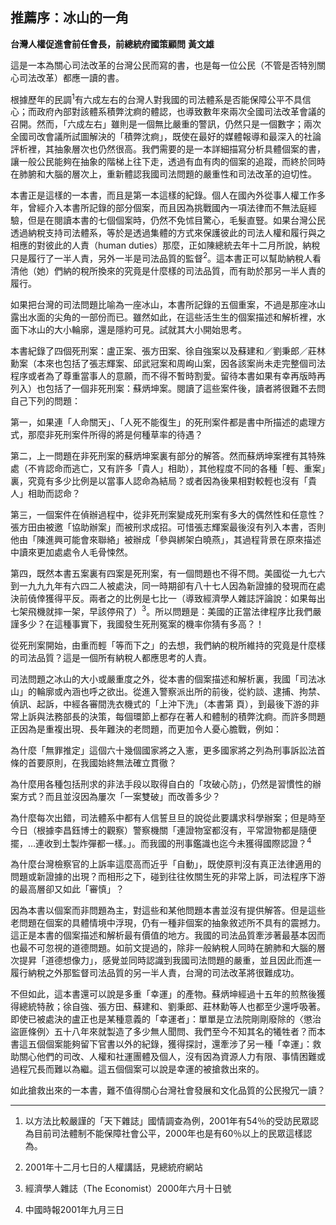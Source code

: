 ## 推薦序：冰山的一角

**台灣人權促進會前任會長，前總統府國策顧問**
**黃文雄**

這是一本為關心司法改革的台灣公民而寫的書，也是每一位公民（不管是否特別關心司法改革）都應一讀的書。

根據歷年的民調<sup>1</sup>有六成左右的台灣人對我國的司法體系是否能保障公平不具信心；而政府內部對該體系積弊沈痾的體認，也導致數年來兩次全國司法改革會議的召開。然而，「六成左右」雖則是一個無比嚴重的警訊，仍然只是一個數字；兩次全國司改會議所試圖解決的「積弊沈痾」，既使在最好的媒體報導和最深入的社論評析裡，其抽象層次也仍然很高。我們需要的是一本詳細描寫分析具體個案的書，讓一般公民能夠在抽象的階梯上往下走，透過有血有肉的個案的追蹤，而終於同時在肺腑和大腦的層次上，重新體認我國司法問題的嚴重性和司法改革的迫切性。

本書正是這樣的一本書，而且是第一本這樣的紀錄。個人在國內外從事人權工作多年，曾經介入本書所記錄的部分個案，而且因為挑戰國內一項法律而不無法庭經驗，但是在閱讀本書的七個個案時，仍然不免怵目驚心，毛髮直豎。如果台灣公民透過納稅支持司法體系，等於是透過集體的方式來保護彼此的司法人權和履行與之相應的對彼此的人責（human duties）那麼，正如陳總統去年十二月所說，納稅只是履行了一半人責，另外一半是司法品質的監督<sup>2</sup>。這本書正可以幫助納稅人看清他（她）們納的稅所換來的究竟是什麼樣的司法品質，而有助於那另一半人責的履行。

如果把台灣的司法問題比喻為一座冰山，本書所記錄的五個重案，不過是那座冰山露出水面的尖角的一部份而已。雖然如此，在這些活生生的個案描述和解析裡，水面下冰山的大小輪廓，還是隱約可見。試就其大小開始思考。

本書紀錄了四個死刑案：盧正案、張方田案、徐自強案以及蘇建和／劉秉郎／莊林勳案（本來也包括了張志輝案、邱武冠案和周峋山案，因各該案尚未走完整個司法程序或者為了尊重當事人的意願，而不得不暫時割愛。留待本書如果有幸再版時再列入）也包括了一個非死刑案：蘇炳坤案。閱讀了這些案件後，讀者將很難不去問自己下列的問題：

第一，如果連「人命關天」、「人死不能復生」的死刑案件都是書中所描述的處理方式，那麼非死刑案件所得的將是何種草率的待遇？

第二，上一問題在非死刑案的蘇炳坤案裏有部分的解答。然而蘇炳坤案裡有其特殊處（不肯認命而逃亡，又有許多「貴人」相助），其他程度不同的各種「輕、重案」裏，究竟有多少比例是以當事人認命為結局？或者因為後果相對較輕也沒有「貴人」相助而認命？

第三，一個案件在偵辦過程中，從非死刑案變成死刑案有多大的偶然性和任意性？張方田由被邀「協助辦案」而被刑求成招。可惜張志輝案最後沒有列入本書，否則他由「陳進興可能會來聯絡」被辦成「參與綁架白曉燕」，其過程背景在原來描述中讀來更加處處令人毛骨悚然。

第四，既然本書五案裏有四案是死刑案，有一個問題也不得不問。美國從一九七六到一九九九年有六四二人被處決，同一時期卻有八十七人因為新證據的發現而在處決前僥倖獲得平反。兩者之的比例是七比一（導致經濟學人雜誌評論說：如果每出七架飛機就摔一架，早該停飛了）<sup>3</sup>。所以問題是：美國的正當法律程序比我們嚴謹多少？在這種事實下，我國發生死刑冤案的機率你猜有多高？！

從死刑案開始，由重而輕「等而下之」的去想，我們納的稅所維持的究竟是什麼樣的司法品質？這是一個所有納稅人都應思考的人責。

司法問題之冰山的大小或嚴重度之外，從本書的個案描述和解析裏，我國「司法冰山」的輪廓或內涵也呼之欲出。從進入警察派出所的前後，從約談、逮捕、拘禁、偵訊、起訴，中經各審間洗衣機式的「上沖下洗」（本書第  頁），到最後下游的非常上訴與法務部長的決策，每個環節上都存在著人和體制的積弊沈痾。而許多問題正因為是重複出現、長年難決的老問題，而更加令人憂心膽戰，例如：

為什麼「無罪推定」這個六十幾個國家將之入憲，更多國家將之列為刑事訴訟法首條的首要原則，在我國始終無法確立貫徹？

為什麼用各種包括刑求的非法手段以取得自白的「攻破心防」，仍然是習慣性的辦案方式？而且並沒因為屢次「一案雙破」而改善多少？

為什麼每次出錯，司法體系中都有人信誓旦旦的說從此要講求科學辦案；但是時至今日（根據李昌鈺博士的觀察）警察機關「連證物室都沒有，平常證物都是隨便擺，…連收到土製炸彈都一樣。」。而我國的刑事鑑識也迄今未獲得國際認證？<sup>4</sup>

為什麼台灣檢察官的上訴率這麼高而近乎「自動」，既使原判沒有真正法律適用的問題或新證據的出現？而相形之下，碰到往往攸關生死的非常上訴，司法程序下游的最高層卻又如此「審慎」？

因為本書以個案而非問題為主，對這些和某他問題本書並沒有提供解答。但是這些老問題在個案的具體情境中浮現，仍有一種非個案的抽象敘述所不具有的震撼力。這正是本書的個案描述和解析最有價值的地方。我國的司法品質牽涉著最基本因而也最不可忽視的道德問題。如前文提過的，除非一般納稅人同時在腑肺和大腦的層次提昇「道德想像力」，感覺並同時認識到我國司法問題的嚴重，並且因此而進一履行納稅之外那監督司法品質的另一半人責，台灣的司法改革將很難成功。

不但如此，這本書還可以說是多重「幸運」的產物。蘇炳坤經過十五年的煎熬後獲得總統特赦；徐自強、張方田、蘇建和、劉秉郎、莊林勳等人也都至少還呼吸著。即使已被處決的盧正也是某種意義的「幸運者」：單單是立法院剛剛廢除的〈懲治盜匪條例〉五十八年來就製造了多少無人聞問、我們至今不知其名的犧牲者？而本書這五個個案能夠留下官書以外的紀錄，獲得探討，還牽涉了另一種「幸運」：救助關心他們的司改、人權和社運團體及個人，沒有因為資源人力有限、事情困難或過程冗長而難以為繼。這五個個案可以說是幸運的被搶救出來的。

如此搶救出來的一本書，難不值得關心台灣社會發展和文化品質的公民撥冗一讀？

---

1. 以方法比較嚴謹的「天下雜誌」國情調查為例，2001年有54％的受訪民眾認為目前司法體制不能保障社會公平，2000年也是有60％以上的民眾這樣認為。

2. 2001年十二月七日的人權講話，見總統府網站

3. 經濟學人雜誌（The Economist）2000年六月十日號

4. 中國時報2001年九月三日
